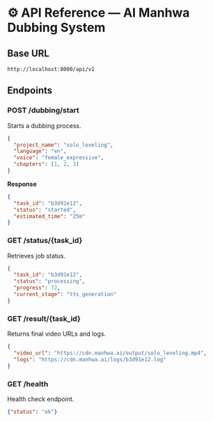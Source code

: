 # ⚙️ API Reference — AI Manhwa Dubbing System

## Base URL
```
http://localhost:8000/api/v1
```

## Endpoints

### POST /dubbing/start
Starts a dubbing process.
```json
{
  "project_name": "solo_leveling",
  "language": "en",
  "voice": "female_expressive",
  "chapters": [1, 2, 3]
}
```
**Response**
```json
{
  "task_id": "b3d91e12",
  "status": "started",
  "estimated_time": "25m"
}
```

### GET /status/{task_id}
Retrieves job status.
```json
{
  "task_id": "b3d91e12",
  "status": "processing",
  "progress": 72,
  "current_stage": "tts_generation"
}
```

### GET /result/{task_id}
Returns final video URLs and logs.
```json
{
  "video_url": "https://cdn.manhwa.ai/output/solo_leveling.mp4",
  "logs": "https://cdn.manhwa.ai/logs/b3d91e12.log"
}
```

### GET /health
Health check endpoint.
```json
{"status": "ok"}
```
